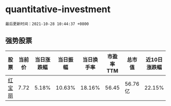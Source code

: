 # quantitative-investment

`最后更新时间：2021-10-28 10:44:37 +0800`

## 强势股票

|股票|当前价|当日涨跌幅|当日振幅|当日换手率|市盈率TTM|总市值|近10日涨跌幅|
|----|----|----|----|----|----|----|----|
|[红宝丽](https://xueqiu.com/S/SZ002165)|7.72|5.18%|10.63%|18.16%|56.45|56.76亿|22.15%|
